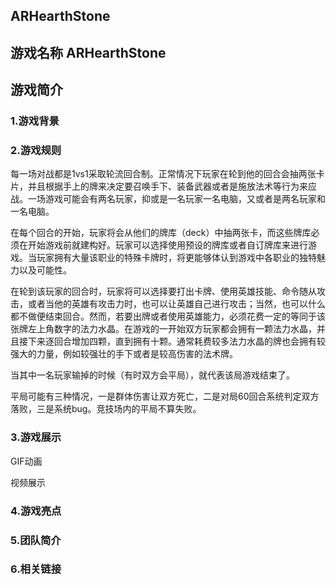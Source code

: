 ## ARHearthStone

## 游戏名称 ARHearthStone

## 游戏简介

### 1.游戏背景


### 2.游戏规则

每一场对战都是1vs1采取轮流回合制。正常情况下玩家在轮到他的回合会抽两张卡片，并且根据手上的牌来决定要召唤手下、装备武器或者是施放法术等行为来应战。一场游戏可能会有两名玩家，抑或是一名玩家一名电脑，又或者是两名玩家和一名电脑。

在每个回合的开始，玩家将会从他们的牌库（deck）中抽两张卡，而这些牌库必须在开始游戏前就建构好。玩家可以选择使用预设的牌库或者自订牌库来进行游戏。当玩家拥有大量该职业的特殊卡牌时，将更能够体认到游戏中各职业的独特魅力以及可能性。

在轮到该玩家的回合时，玩家将可以选择要打出卡牌、使用英雄技能、命令随从攻击，或者当他的英雄有攻击力时，也可以让英雄自己进行攻击；当然，也可以什么都不做便结束回合。然而，若要出牌或者使用英雄能力，必须花费一定的等同于该张牌左上角数字的法力水晶。在游戏的一开始双方玩家都会拥有一颗法力水晶，并且接下来逐回合增加四颗，直到拥有十颗。通常耗费较多法力水晶的牌也会拥有较强大的力量，例如较强壮的手下或者是较高伤害的法术牌。

当其中一名玩家输掉的时候（有时双方会平局），就代表该局游戏结束了。

平局可能有三种情况，一是群体伤害让双方死亡，二是对局60回合系统判定双方落败，三是系统bug。竞技场内的平局不算失败。

### 3.游戏展示
GIF动画

视频展示

### 4.游戏亮点

### 5.团队简介

### 6.相关链接

